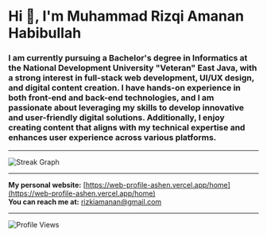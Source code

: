# Hi 👋, I'm Muhammad Rizqi Amanan Habibullah

### I am currently pursuing a Bachelor's degree in Informatics at the National Development University "Veteran" East Java, with a strong interest in full-stack web development, UI/UX design, and digital content creation. I have hands-on experience in both front-end and back-end technologies, and I am passionate about leveraging my skills to develop innovative and user-friendly digital solutions. Additionally, I enjoy creating content that aligns with my technical expertise and enhances user experience across various platforms.

---

![Streak Graph](https://streak-stats.demolab.com?user=RizqiH&locale=en&mode=daily&theme=dark&hide_border=false&border_radius=5&order=3)

---

**My personal website:** [https://web-profile-ashen.vercel.app/home](https://web-profile-ashen.vercel.app/home)  
**You can reach me at:** [rizkiamanan@gmail.com](mailto:rizkiamanan@gmail.com)

---

![Profile Views](https://komarev.com/ghpvc/?username=rizqih&label=Profile%20views&color=0e75b6&style=flat)
